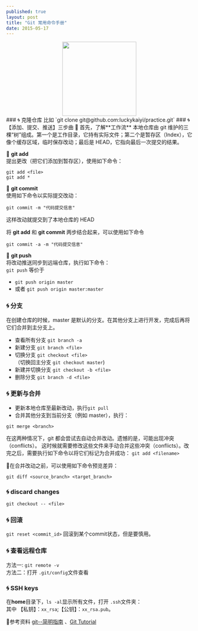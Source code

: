 ```yaml
---
published: true
layout: post
title: "Git 常用命令手册"
date: 2015-05-17
---
```


<center>
 <img src="http://images.luckykaiyi.com/515b86be7dbb921080c193fa50c4065f.jpg" style="width:200px"/>
</center>
### 🌀 克隆仓库  
比如  
`git clone git@github.com:luckykaiyi/practice.git`  
### 🌀【添加、提交、推送】三步曲  
🌺 首先，了解**工作流**    
本地仓库由 git 维护的三棵“树”组成。第一个是工作目录，它持有实际文件；第二个是暂存区（Index），它像个缓存区域，临时保存改动；最后是 HEAD，它指向最后一次提交的结果。    

🌲 **git add**     
提出更改（把它们添加到暂存区），使用如下命令：

`git add <file>`  
`git add *`  

🌲 **git commit**  
使用如下命令以实际提交改动： 
      
`git commit -m "代码提交信息"`   
 
这样改动就提交到了本地仓库的 HEAD  

将 **git add** 和 **git commit** 两步结合起来，可以使用如下命令  

`git commit -a -m "代码提交信息"`

🌲 **git push**   
将改动推送同步到远端仓库，执行如下命令：    
  `git push` 等价于

+ `git push origin master`
+ 或者 `git push origin master:master`  

### 🌀 分支 
在创建仓库的时候，master 是默认的分支。在其他分支上进行开发，完成后再将它们合并到主分支上。
     
+ 查看所有分支 `git branch -a`
+ 新建分支 `git branch <file>`
+ 切换分支 `git checkout <file>`  
（切换回主分支 `git checkout master`)
+ 新建并切换分支 `git checkout -b <file>`
+ 删除分支 `git branch -d <file>`

### 🌀 更新与合并
+ 更新本地仓库至最新改动，执行`git pull`
+ 合并其他分支到当前分支（例如 master），执行：  

`git merge <branch>`

在这两种情况下，git 都会尝试去自动合并改动。遗憾的是，可能出现冲突（conflicts）。 这时候就需要修改这些文件来手动合并这些冲突（conflicts）。改完之后，需要执行如下命令以将它们标记为合并成功：  `git add <filename>`  

🌲在合并改动之前，可以使用如下命令预览差异：  

`git diff <source_branch> <target_branch>`
### 🌀 discard changes
`git checkout -- <file>`
### 🌀 回滚
`git reset <commit_id>`
回滚到某个commit状态，但是要慎用。

### 🌀 查看远程仓库  
方法一: `git remote -v`   
方法二：打开 `.git/config`文件查看

### 🌀 SSH keys
在**home**目录下，`ls -al`显示所有文件，打开 `.ssh`文件夹：  
其中 【私钥】：`xx_rsa`;【公钥】：`xx_rsa.pub`。



📒参考资料
[git--简明指南] 、[Git Tutorial]

  


[git--简明指南]:http://rogerdudler.github.io/git-guide/index.zh.html
[Git Tutorial]:https://blog.udemy.com/git-tutorial-a-comprehensive-guide
